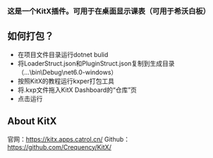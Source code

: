 ### 这是一个KitX插件。可用于在桌面显示课表（可用于希沃白板）

## 如何打包？
 - 在项目文件目录运行dotnet bulid
 - 将LoaderStruct.json和PluginStruct.json复制到生成目录（...\bin\Debug\net6.0-windows）
 - 按照KitX的教程运行kxper打包工具
 - 将.kxp文件拖入KitX Dashboard的“仓库”页
 - 点击运行

## About KitX
 官网：https://kitx.apps.catrol.cn/
 Github：https://github.com/Crequency/KitX/